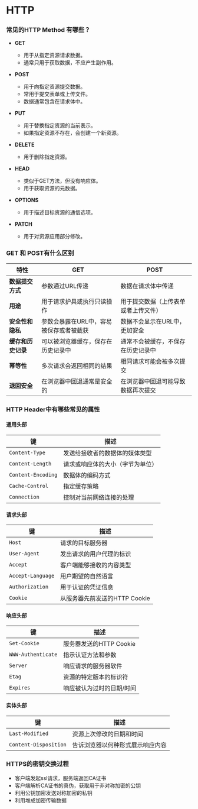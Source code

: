 # HTTP

### 常见的HTTP Method 有哪些？

- **GET**
  - 用于从指定资源请求数据。
  - 通常只用于获取数据，不应产生副作用。

- **POST**
  - 用于向指定资源提交数据。
  - 常用于提交表单或上传文件。
  - 数据通常包含在请求体中。

- **PUT**
  - 用于替换指定资源的当前表示。
  - 如果指定资源不存在，会创建一个新资源。

- **DELETE**
  - 用于删除指定资源。

- **HEAD**
  - 类似于GET方法，但没有响应体。
  - 用于获取资源的元数据。

- **OPTIONS**
  - 用于描述目标资源的通信选项。

- **PATCH**
  - 用于对资源应用部分修改。

### GET 和 POST有什么区别


|特性              |GET                                      |POST                                        |
| ---------------  | --------------------------------------- | ---------------------------------------- |
|**数据提交方式**   | 参数通过URL传递|数据在请求体中传递|
|**用途**           |用于请求护具或执行只读操作|用于提交数据（上传表单或者上传文件）|
|**安全性和隐私**    |参数会暴露在URL中，容易被保存或者被截获|数据不会显示在URL中，更加安全|
|**缓存和历史记录**  |可以被浏览器缓存，保存在历史记录中|通常不会被缓存，不保存在历史记录中|
|**幂等性**        | 多次请求会返回相同的结果| 相同请求可能会被多次提交|
|**退回安全**       |在浏览器中回退通常是安全的|在浏览器中回退可能导致数据再次提交|

### HTTP Header中有哪些常见的属性


#### 通用头部
| 键                 | 描述                             |
| ------------------ | -------------------------------- |
| `Content-Type`     | 发送给接收者的数据体的媒体类型   |
| `Content-Length`   | 请求或响应体的大小（字节为单位） |
| `Content-Encoding` | 数据体的编码方式                 |
| `Cache-Control`    | 指定缓存策略                     |
| `Connection`       | 控制对当前网络连接的处理         |

#### 请求头部
| 键              | 描述                              |
| --------------- | --------------------------------- |
| `Host`          | 请求的目标服务器                  |
| `User-Agent`    | 发出请求的用户代理的标识          |
| `Accept`        | 客户端能够接收的内容类型          |
| `Accept-Language`| 用户期望的自然语言               |
| `Authorization` | 用于认证的凭证信息                |
| `Cookie`        | 从服务器先前发送的HTTP Cookie     |

#### 响应头部
| 键                 | 描述                       |
| ------------------ | -------------------------- |
| `Set-Cookie`       | 服务器发送的HTTP Cookie    |
| `WWW-Authenticate` | 指示认证方法和参数         |
| `Server`           | 响应请求的服务器软件       |
| `Etag`             | 资源的特定版本的标识符     |
| `Expires`          | 响应被认为过时的日期/时间  |

#### 实体头部
| 键                | 描述                           |
| ----------------- | ------------------------------ |
| `Last-Modified`   | 资源上次修改的日期和时间       |
| `Content-Disposition` | 告诉浏览器以何种形式展示响应内容 |

### HTTPS的密钥交换过程
  - 客户端发起ssl请求，服务端返回CA证书
  - 客户端解析CA证书的真伪，获取用于非对称加密的公钥
  - 利用公钥加密发送对称加密的私钥
  - 利用堆成加密传输数据

